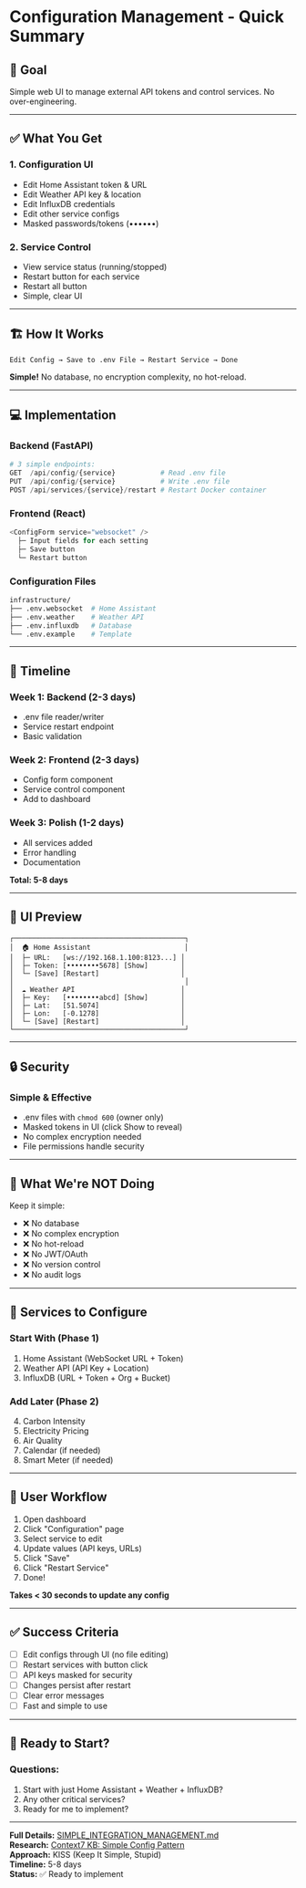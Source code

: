 # Configuration Management - Quick Summary

## 🎯 Goal
Simple web UI to manage external API tokens and control services. No over-engineering.

---

## ✅ What You Get

### 1. Configuration UI
- Edit Home Assistant token & URL
- Edit Weather API key & location
- Edit InfluxDB credentials
- Edit other service configs
- Masked passwords/tokens (••••••)

### 2. Service Control
- View service status (running/stopped)
- Restart button for each service
- Restart all button
- Simple, clear UI

---

## 🏗️ How It Works

```
Edit Config → Save to .env File → Restart Service → Done
```

**Simple!** No database, no encryption complexity, no hot-reload.

---

## 💻 Implementation

### Backend (FastAPI)
```python
# 3 simple endpoints:
GET  /api/config/{service}           # Read .env file
PUT  /api/config/{service}           # Write .env file
POST /api/services/{service}/restart # Restart Docker container
```

### Frontend (React)
```typescript
<ConfigForm service="websocket" />
  ├─ Input fields for each setting
  ├─ Save button
  └─ Restart button
```

### Configuration Files
```bash
infrastructure/
├── .env.websocket  # Home Assistant
├── .env.weather    # Weather API
├── .env.influxdb   # Database
└── .env.example    # Template
```

---

## 📅 Timeline

### Week 1: Backend (2-3 days)
- .env file reader/writer
- Service restart endpoint
- Basic validation

### Week 2: Frontend (2-3 days)
- Config form component
- Service control component
- Add to dashboard

### Week 3: Polish (1-2 days)
- All services added
- Error handling
- Documentation

**Total: 5-8 days**

---

## 🎨 UI Preview

```
┌──────────────────────────────────────────┐
│  🏠 Home Assistant                       │
│  ├─ URL:   [ws://192.168.1.100:8123...] │
│  ├─ Token: [••••••••5678] [Show]        │
│  └─ [Save] [Restart]                    │
│                                          │
│  ☁️ Weather API                          │
│  ├─ Key:   [••••••••abcd] [Show]        │
│  ├─ Lat:   [51.5074]                    │
│  ├─ Lon:   [-0.1278]                    │
│  └─ [Save] [Restart]                    │
└──────────────────────────────────────────┘
```

---

## 🔒 Security

### Simple & Effective
- .env files with `chmod 600` (owner only)
- Masked tokens in UI (click Show to reveal)
- No complex encryption needed
- File permissions handle security

---

## 🚫 What We're NOT Doing

Keep it simple:
- ❌ No database
- ❌ No complex encryption
- ❌ No hot-reload
- ❌ No JWT/OAuth
- ❌ No version control
- ❌ No audit logs

---

## 🎯 Services to Configure

### Start With (Phase 1)
1. Home Assistant (WebSocket URL + Token)
2. Weather API (API Key + Location)
3. InfluxDB (URL + Token + Org + Bucket)

### Add Later (Phase 2)
4. Carbon Intensity
5. Electricity Pricing
6. Air Quality
7. Calendar (if needed)
8. Smart Meter (if needed)

---

## 📝 User Workflow

1. Open dashboard
2. Click "Configuration" page
3. Select service to edit
4. Update values (API keys, URLs)
5. Click "Save"
6. Click "Restart Service"
7. Done!

**Takes < 30 seconds to update any config**

---

## ✅ Success Criteria

- [ ] Edit configs through UI (no file editing)
- [ ] Restart services with button click
- [ ] API keys masked for security
- [ ] Changes persist after restart
- [ ] Clear error messages
- [ ] Fast and simple to use

---

## 🚀 Ready to Start?

### Questions:
1. Start with just Home Assistant + Weather + InfluxDB?
2. Any other critical services?
3. Ready for me to implement?

---

**Full Details:** [SIMPLE_INTEGRATION_MANAGEMENT.md](SIMPLE_INTEGRATION_MANAGEMENT.md)  
**Research:** [Context7 KB: Simple Config Pattern](kb/context7-cache/simple-config-management-pattern.md)  
**Approach:** KISS (Keep It Simple, Stupid)  
**Timeline:** 5-8 days  
**Status:** ✅ Ready to implement

